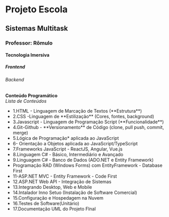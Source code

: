 <h1>Projeto Escola</h1>
<h2>Sistemas Multitask</h2>
<h3>Professor: Rômulo</h3>
<h4>Tecnologia Imersiva</h4>
<h5>Frontend</h6>
<h6>Backend</h6>


**Conteúdo Programático** <br>
*Lista de Conteúdos*

<ul>

  <li>1.HTML - Linguagem de Marcação de Textos (**Estrutura**)</li>
  <li>2.CSS -Linguagem de **Estilização** (Cores, fontes, background)</li>
  <li>3.Javascript - Linguagem de Programação Script (**Funcionalidade**)</li>
  <li>4.Git-Github - **Versionamento** de Código (clone, pull push, commit, merge)</li>
  <li>5.Lógica de Programação* aplicada ao JavaScript</li>
  <li>6- Orientação a Objetos aplicada ao JavaScript/TypeScript</li>
  <li>7.Frameworks JavaScript - ReactJS, Angular, Vue.js</li>
  <li>8.Linguagem C# - Básico, Intermediário e Avançado</li>
  <li>9.Linguagem C# - Banco de Dados (ADO.NET e Entity Framework)</li>
  <li>Programação RAD (Windows Forms) com EntityFramework - Database First</li>
  <li>11-ASP.NET MVC - Entity Framework - Code First</li>
  <li>12.ASP.NET Web API - Integração de Sistemas</li>
  <li>13.Integrando Desktop, Web e Mobile</li>
  <li>14.Intalador Inno Setuo (Instalação de Software Comercial)
  <li>15.Configuração e Hospedagem na Nuvem</li>
  <li>16.Testes de Software(Unitário)</li>
  <li>17.Documentação UML do Projeto FInal</li>
</ul>
